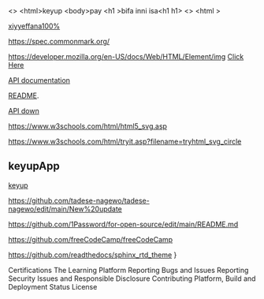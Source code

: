 
<?xml version="1.0" encoding="UTF-8"?>
<!DOCTYPE document SYSTEM "CommonMark.dtd">
<document xmlns="http://commonmark.org/xml/1.0">
  <html_block>&lt;<DOCKTYPE html>&gt;
&lt;html&gt;keyup
&lt;body&gt;pay
&lt;h1 &gt;bifa inni isa&lt;h1 h1&gt;
&lt;</body>&gt;
&lt;html &gt;</html_block>
</document>

[xiyyeffana100%](https://spec.commonmark.org/dingus/?text=%3CDOCKTYPE%20html%3E%0A%3Chtml%3E%0A%3Cbody%3E%0A%3Ch1%3Ebifa%20isa%3Ch1%3E%0A%3C%2Fbody%3E%0A%3C%2Fhtml%3E%0A%0A&smart=1)

https://spec.commonmark.org/
  
https://developer.mozilla.org/en-US/docs/Web/HTML/Element/img
<a href="https://github.com/KeyupApp">Click Here</a>






[API documentation](https://markdown-it.github.io/markdown-it/)


         

[README](https://github.com/markdown-it/markdown-it#markdown-it). 

[API down](https://markdown-it.github.io/markdown-it/)

https://www.w3schools.com/html/html5_svg.asp

https://www.w3schools.com/html/tryit.asp?filename=tryhtml_svg_circle

## keyupApp

[keyup](https://github.com/KeyupApp/Odaa/edit/main/Odaa%20branch)

https://github.com/tadese-nagewo/tadese-nagewo/edit/main/New%20update

https://github.com/1Password/for-open-source/edit/main/README.md

https://github.com/freeCodeCamp/freeCodeCamp

https://github.com/readthedocs/sphinx_rtd_theme
}

Certifications
The Learning Platform
Reporting Bugs and Issues
Reporting Security Issues and Responsible Disclosure
Contributing
Platform, Build and Deployment Status
License
